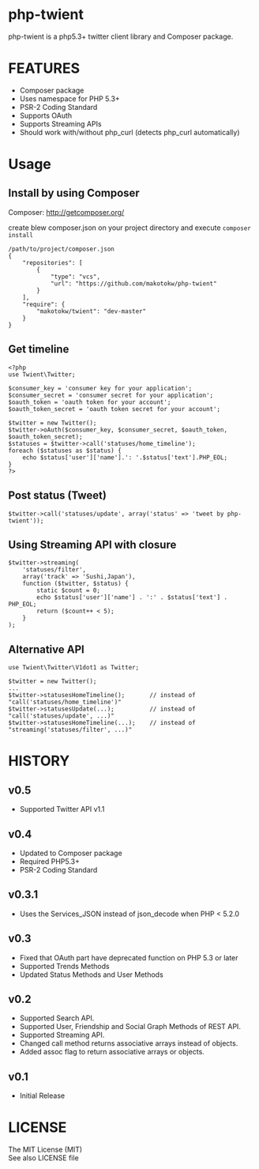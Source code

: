 php-twient
==============

php-twient is a php5.3+ twitter client library and Composer package.

FEATURES
==========

 * Composer package
 * Uses namespace for PHP 5.3+
 * PSR-2 Coding Standard
 * Supports OAuth
 * Supports Streaming APIs
 * Should work with/without php_curl (detects php_curl automatically)

Usage
============

Install by using Composer
----------------------------------------------------

Composer: http://getcomposer.org/

create blew composer.json on your project directory and execute ``composer install``

    /path/to/project/composer.json
    {
        "repositories": [
            {
                "type": "vcs",
                "url": "https://github.com/makotokw/php-twient"
            }
        ],
        "require": {
            "makotokw/twient": "dev-master"
        }
    }




Get timeline
----------------------------------------------------

    <?php
    use Twient\Twitter;

    $consumer_key = 'consumer key for your application';
    $consumer_secret = 'consumer secret for your application';
    $oauth_token = 'oauth token for your account';
    $oauth_token_secret = 'oauth token secret for your account';

    $twitter = new Twitter();
    $twitter->oAuth($consumer_key, $consumer_secret, $oauth_token, $oauth_token_secret);
    $statuses = $twitter->call('statuses/home_timeline');
    foreach ($statuses as $status) {
        echo $status['user']['name'].': '.$status['text'].PHP_EOL;
    }
    ?>


Post status (Tweet)
----------------------------------------------------

    $twitter->call('statuses/update', array('status' => 'tweet by php-twient'));


Using Streaming API with closure
----------------------------------------------------


    $twitter->streaming(
        'statuses/filter',
        array('track' => 'Sushi,Japan'),
        function ($twitter, $status) {
            static $count = 0;
            echo $status['user']['name'] . ':' . $status['text'] . PHP_EOL;
            return ($count++ < 5);
        }
    );


Alternative API
----------------------------------------------------

    use Twient\Twitter\V1dot1 as Twitter;

    $twitter = new Twitter();
    ...
    $twitter->statusesHomeTimeline();       // instead of "call('statuses/home_timeline')"
    $twitter->statusesUpdate(...);          // instead of "call('statuses/update', ...)"
    $twitter->statusesHomeTimeline(...);    // instead of "streaming('statuses/filter', ...)"


HISTORY
============

v0.5
----------------

 * Supported Twitter API v1.1

v0.4
----------------

 * Updated to Composer package
 * Required PHP5.3+
 * PSR-2 Coding Standard


v0.3.1
----------------

 * Uses the Services_JSON instead of json_decode when PHP < 5.2.0

v0.3
----------------

 * Fixed that OAuth part have deprecated function on PHP 5.3 or later
 * Supported Trends Methods
 * Updated Status Methods and User Methods

v0.2
----------------

 * Supported Search API.
 * Supported User, Friendship and Social Graph Methods of REST API.
 * Supported Streaming API.
 * Changed call method returns associative arrays instead of objects.
 * Added assoc flag to return associative arrays or objects.

v0.1
----------------

 * Initial Release

LICENSE
=========

The MIT License (MIT)  
See also LICENSE file